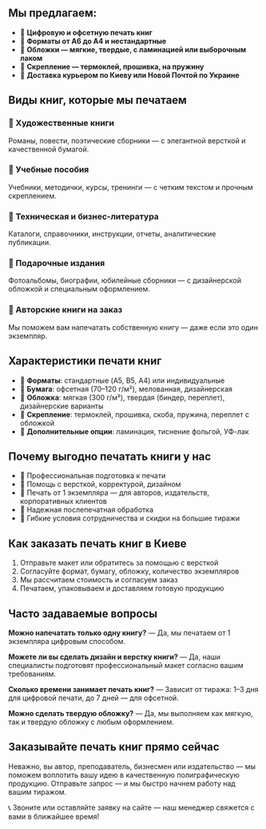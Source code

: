 ## Мы предлагаем:

* 🔹 **Цифровую и офсетную печать книг**
* 🔹 **Форматы от A6 до A4 и нестандартные**
* 🔹 **Обложки — мягкие, твердые, с ламинацией или выборочным лаком**
* 🔹 **Скрепление — термоклей, прошивка, на пружину**
* 🔹 **Доставка курьером по Киеву или Новой Почтой по Украине**

## Виды книг, которые мы печатаем

### 🔸 Художественные книги

Романы, повести, поэтические сборники — с элегантной версткой и качественной бумагой.

### 🔸 Учебные пособия

Учебники, методички, курсы, тренинги — с четким текстом и прочным скреплением.

### 🔸 Техническая и бизнес-литература

Каталоги, справочники, инструкции, отчеты, аналитические публикации.

### 🔸 Подарочные издания

Фотоальбомы, биографии, юбилейные сборники — с дизайнерской обложкой и специальным оформлением.

### 🔸 Авторские книги на заказ

Мы поможем вам напечатать собственную книгу — даже если это один экземпляр.

## Характеристики печати книг

* 📌 **Форматы**: стандартные (A5, B5, A4) или индивидуальные
* 📌 **Бумага**: офсетная (70–120 г/м²), мелованная, дизайнерская
* 📌 **Обложка**: мягкая (300 г/м²), твердая (биндер, переплет), дизайнерские варианты
* 📌 **Скрепление**: термоклей, прошивка, скоба, пружина, переплет с обложкой
* 📌 **Дополнительные опции**: ламинация, тиснение фольгой, УФ-лак

## Почему выгодно печатать книги у нас

* 🔹 Профессиональная подготовка к печати
* 🔹 Помощь с версткой, корректурой, дизайном
* 🔹 Печать от 1 экземпляра — для авторов, издательств, корпоративных клиентов
* 🔹 Надежная послепечатная обработка
* 🔹 Гибкие условия сотрудничества и скидки на большие тиражи

## Как заказать печать книг в Киеве

1. Отправьте макет или обратитесь за помощью с версткой
2. Согласуйте формат, бумагу, обложку, количество экземпляров
3. Мы рассчитаем стоимость и согласуем заказ
4. Печатаем, упаковываем и доставляем готовую продукцию

## Часто задаваемые вопросы

**Можно напечатать только одну книгу?**
— Да, мы печатаем от 1 экземпляра цифровым способом.

**Можете ли вы сделать дизайн и верстку книги?**
— Да, наши специалисты подготовят профессиональный макет согласно вашим требованиям.

**Сколько времени занимает печать книг?**
— Зависит от тиража: 1–3 дня для цифровой печати, до 7 дней — для офсетной.

**Можно сделать твердую обложку?**
— Да, мы выполняем как мягкую, так и твердую обложку с любым оформлением.

## Заказывайте печать книг прямо сейчас

Неважно, вы автор, преподаватель, бизнесмен или издательство — мы поможем воплотить вашу идею в качественную полиграфическую продукцию. Отправьте запрос — и мы быстро начнем работу над вашим тиражом.

📞 Звоните или оставляйте заявку на сайте — наш менеджер свяжется с вами в ближайшее время!